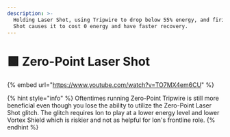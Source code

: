 ```yaml
---
description: >-
  Holding Laser Shot, using Tripwire to drop below 55% energy, and firing Laser
  Shot causes it to cost 0 energy and have faster recovery.
---
```


# 🟩 Zero-Point Laser Shot

{% embed url="https://www.youtube.com/watch?v=TO7MX4em6CU" %}

{% hint style="info" %}
Oftentimes running Zero-Point Tripwire is still more beneficial even though you lose the ability to utilize the Zero-Point Laser Shot glitch. The glitch requires Ion to play at a lower energy level and lower Vortex Shield which is riskier and not as helpful for Ion's frontline role.
{% endhint %}
